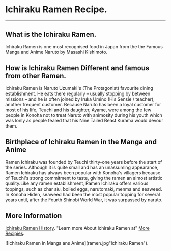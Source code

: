 # Ichiraku Ramen Recipe.

---

## What is the Ichiraku Ramen.

Ichiraku Ramen is one most recognised food in Japan from the the Famous Manga and Anime Naruto by Masashi Kishimoto.

## How is Ichiraku Ramen Different and famous from other Ramen.

Ichiraku Ramen is Naruto Uzumaki's (The Protagonist) favourite dining establishment. He eats there regularly – usually stopping by between missions – and he is often joined by Iruka Umino (His Sensie / teacher), another frequent customer. Because Naruto has been a loyal customer for most of his life, Teuchi and his daughter, Ayame, were among the few people in Konoha not to treat Naruto with animosity during his youth which was lonly as people feared that his Nine Tailed Beast Kurama would devour them.

## Birthplace of Ichiraku Ramen in the Manga and Anime

Ramen Ichiraku was founded by Teuchi thirty-one years before the start of the series. Although it is quite small and has an unassuming appearance, Ramen Ichiraku has always been popular with Konoha's villagers because of Teuchi's strong commitment to taste, giving the ramen an almost artistic quality.Like any ramen establishment, Ramen Ichiraku offers various toppings, such as char siu, boiled eggs, narutomaki, menma and seaweed. In Konoha Hiden, seaweed had been the most popular topping for several years until, after the Fourth Shinobi World War, it was surpassed by naruto.

## More Information

[Ichiraku Ramen History](https://naruto.fandom.com/wiki/Ramen_Ichiraku). "Learn more About Ichiraku Ramen at"
[More Recipies](https://brannewdayanime.wordpress.com/2017/08/04/anime-recipe-how-to-make-ichiraku-ramen-from-naruto/).

![Ichiraku Ramen in Manga ans Anime](ramen.jpg"Ichiraku Ramen").
